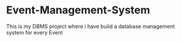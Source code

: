 # Event-Management-System
This is my DBMS project where i have build a database management system for every Event
